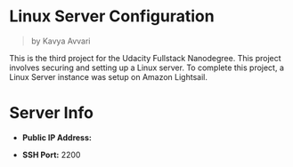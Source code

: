 # Linux Server Configuration
> by Kavya Avvari

This is the third project for the Udacity Fullstack Nanodegree. This project involves securing and setting up a Linux server. To complete this project, a Linux Server instance was setup on Amazon Lightsail. 

# Server Info

* **Public IP Address:**

* **SSH Port:** 2200

